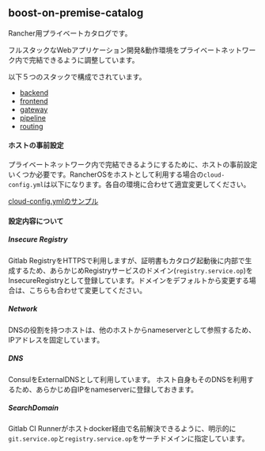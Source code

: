 ## boost-on-premise-catalog

Rancher用プライベートカタログです。

フルスタックなWebアプリケーション開発&動作環境をプライベートネットワーク内で完結できるように調整しています。

以下５つのスタックで構成でされています。

- [backend](templates/backend/0/README.md)
- [frontend](templates/frontend/0/README.md)
- [gateway](templates/gateway/0/README.md)
- [pipeline](templates/pipeline/0/README.md)
- [routing](templates/routing/0/README.md)

#### ホストの事前設定

プライベートネットワーク内で完結できるようにするために、ホストの事前設定いくつか必要です。RancherOSをホストとして利用する場合の`cloud-config.yml`は以下になります。各自の環境に合わせて適宜変更してください。

[cloud-config.ymlのサンプル](https://gist.github.com/kyamazawa/435acdb0445fade900681d0ab68dc095#file-cloud-config-yml)

#### 設定内容について

##### Insecure Registry

Gitlab RegistryをHTTPSで利用しますが、証明書もカタログ起動後に内部で生成するため、あらかじめRegistryサービスのドメイン(`registry.service.op`)をInsecureRegistryとして登録しています。ドメインをデフォルトから変更する場合は、こちらも合わせて変更してください。

##### Network

DNSの役割を持つホストは、他のホストからnameserverとして参照するため、IPアドレスを固定しています。

##### DNS

ConsulをExternalDNSとして利用しています。
ホスト自身もそのDNSを利用するため、あらかじめ自IPをnameserverに登録しておきます。

##### SearchDomain

Gitlab CI Runnerがホストdocker経由で名前解決できるように、明示的に`git.service.op`と`registry.service.op`をサーチドメインに指定しています。
